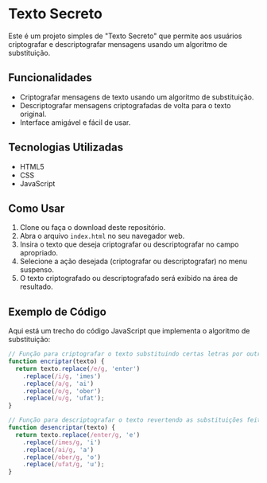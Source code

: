 # Texto Secreto

Este é um projeto simples de "Texto Secreto" que permite aos usuários criptografar e descriptografar mensagens usando um algoritmo de substituição.

## Funcionalidades

- Criptografar mensagens de texto usando um algoritmo de substituição.
- Descriptografar mensagens criptografadas de volta para o texto original.
- Interface amigável e fácil de usar.

## Tecnologias Utilizadas

- HTML5
- CSS
- JavaScript

## Como Usar

1. Clone ou faça o download deste repositório.
2. Abra o arquivo `index.html` no seu navegador web.
3. Insira o texto que deseja criptografar ou descriptografar no campo apropriado.
4. Selecione a ação desejada (criptografar ou descriptografar) no menu suspenso.
5. O texto criptografado ou descriptografado será exibido na área de resultado.

## Exemplo de Código

Aqui está um trecho do código JavaScript que implementa o algoritmo de substituição:

```javascript
// Função para criptografar o texto substituindo certas letras por outras
function encriptar(texto) {
  return texto.replace(/e/g, 'enter')
    .replace(/i/g, 'imes')
    .replace(/a/g, 'ai')
    .replace(/o/g, 'ober')
    .replace(/u/g, 'ufat');
}

// Função para descriptografar o texto revertendo as substituições feitas na função de criptografia
function desencriptar(texto) {
  return texto.replace(/enter/g, 'e')
    .replace(/imes/g, 'i')
    .replace(/ai/g, 'a')
    .replace(/ober/g, 'o')
    .replace(/ufat/g, 'u');
}

